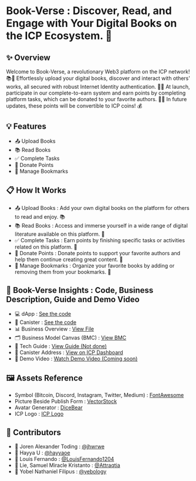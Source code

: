 # Book-Verse : Discover, Read, and Engage with Your Digital Books on the ICP Ecosystem. 🚀

## ✨ Overview
Welcome to Book-Verse, a revolutionary Web3 platform on the ICP network! 📚🚀 Effortlessly upload your digital books, discover and interact with others' works, all secured with robust Internet Identity authentication. 🌟📖 At launch, participate in our complete-to-earn system and earn points by completing platform tasks, which can be donated to your favorite authors. 🎉💖 In future updates, these points will be convertible to ICP coins! 💰

## 💡 Features
- 📤 Upload Books
- 📚 Read Books
- ✅ Complete Tasks
- 💸 Donate Points
- 🔖 Manage Bookmarks
  
## 📋 How It Works
- 📤 Upload Books : Add your own digital books on the platform for others to read and enjoy. 📚
- 📚 Read Books : Access and immerse yourself in a wide range of digital literature available on this platform. 🌟
- ✅ Complete Tasks : Earn points by finishing specific tasks or activities related on this platform. 🎯
- 💸 Donate Points : Donate points to support your favorite authors and help them continue creating great content. 🌟
- 🔖 Manage Bookmarks : Organize your favorite books by adding or removing them from your bookmarks. 📌
  
## 🚀 Book-Verse Insights : Code, Business Description, Guide and Demo Video
- 💻 dApp : [See the code](https://github.com/yebology/bookverse-dapp.git)
- 🔧 Canister :  [See the code](https://github.com/yebology/bookverse-canister.git)
- 📊 Business Overview : [View File](https://drive.google.com/file/d/19Lo6isiS840E-Zkpc298dDcNSC6CcJh4/view?usp=sharing)
- 🗂️ Business Model Canvas (BMC) : [View BMC](https://drive.google.com/file/d/1EtW8PSVwCWkTUr4x9VLRsCbFdZrqHDry/view?usp=sharing)
- 📝 Tech Guide : [View Guide (Not done)](https://github.com/yebology/bookverse-tech.git)
- 📜 Canister Address : [View on ICP Dashboard](https://dashboard.internetcomputer.org/canister/bczox-miaaa-aaaap-qhypa-cai)
- 🎥 Demo Video : [Watch Demo Video (Coming soon)]()

## 🖼️ Assets Reference
- Symbol (Bitcoin, Discord, Instagram, Twitter, Medium) : [FontAwesome](https://fontawesome.com/)
- Picture Beside Publish Form : [VectorStock](https://www.vectorstock.com/royalty-free-vector/blue-dot-wave-pattern-digital-vector-50803791)
- Avatar Generator : [DiceBear](https://www.dicebear.com/)
- ICP Logo : [ICP Logo](https://cryptologos.cc/internet-computer)

## 🤝 Contributors
- 🧑 Joren Alexander Toding : [@jhwrwe](https://github.com/jhwrwe)
- 🧑 Hayya U : [@hayyaoe](https://github.com/hayyaoe)
- 🧑 Louis Fernando : [@LouisFernando1204](https://github.com/LouisFernando1204)
- 🧑 Lie, Samuel Miracle Kristanto : [@Attraqtia](https://github.com/Attraqtia)
- 🧑 Yobel Nathaniel Filipus : [@yebology](https://github.com/yebology)
